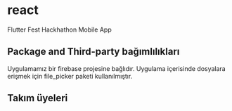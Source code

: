 # react

Flutter Fest Hackhathon Mobile App

## Package and Third-party bağımlılıkları

Uygulamamız bir firebase projesine bağlıdır. Uygulama içerisinde dosyalara erişmek için
file_picker paketi kullanılmıştır.

## Takım üyeleri
